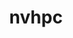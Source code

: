 ---
title: "nvhpc"
layout: cache
categories: [package, v0.22.1]
meta: {"versions": ["24.1", "24.3"], "compilers": ["gcc@=11.4.0", "gcc@=9.4.0"], "oss": ["ubuntu20.04", "ubuntu22.04"], "platforms": ["linux"], "targets": ["neoverse_v1", "neoverse_v2", "ppc64le", "x86_64_v3"], "stacks": ["e4s", "e4s-neoverse-v2", "e4s-neoverse_v1", "e4s-power", "root"], "num_specs": 4, "num_specs_by_stack": {"e4s-power": 1, "root": 4, "e4s-neoverse_v1": 1, "e4s-neoverse-v2": 1, "e4s": 1}}
spec_details: [{"hash": "sqpzgpp7dqzgsyzayzxddacguzqxxnqm", "compiler": "gcc@=9.4.0", "versions": ["24.1"], "os": "ubuntu20.04", "platform": "linux", "target": "ppc64le", "variants": ["+blas", "build_system=generic", "default_cuda=default", "install_type=single", "+lapack", "+mpi"], "stacks": ["e4s-power", "root"], "size": "-", "tarball": "https://binaries.spack.io/releases/v0.22.1/build_cache/linux-ubuntu20.04-ppc64le/gcc-9.4.0/nvhpc-24.1/linux-ubuntu20.04-ppc64le-gcc-9.4.0-nvhpc-24.1-sqpzgpp7dqzgsyzayzxddacguzqxxnqm.spack"}, {"hash": "7kjxxoiee2fvxadcxsxlgr6c4exyojre", "compiler": "gcc@=11.4.0", "versions": ["24.3"], "os": "ubuntu22.04", "platform": "linux", "target": "neoverse_v1", "variants": ["+blas", "build_system=generic", "default_cuda=default", "install_type=single", "+lapack", "+mpi"], "stacks": ["root", "e4s-neoverse_v1"], "size": "-", "tarball": "https://binaries.spack.io/releases/v0.22.1/build_cache/linux-ubuntu22.04-neoverse_v1/gcc-11.4.0/nvhpc-24.3/linux-ubuntu22.04-neoverse_v1-gcc-11.4.0-nvhpc-24.3-7kjxxoiee2fvxadcxsxlgr6c4exyojre.spack"}, {"hash": "l7dtmebpgzflm47y4feav4qocpdhud4t", "compiler": "gcc@=11.4.0", "versions": ["24.3"], "os": "ubuntu22.04", "platform": "linux", "target": "neoverse_v2", "variants": ["+blas", "build_system=generic", "default_cuda=default", "install_type=single", "+lapack", "+mpi"], "stacks": ["root", "e4s-neoverse-v2"], "size": "-", "tarball": "https://binaries.spack.io/releases/v0.22.1/build_cache/linux-ubuntu22.04-neoverse_v2/gcc-11.4.0/nvhpc-24.3/linux-ubuntu22.04-neoverse_v2-gcc-11.4.0-nvhpc-24.3-l7dtmebpgzflm47y4feav4qocpdhud4t.spack"}, {"hash": "mdiney5aanazgjton4ytp5ob7tug4app", "compiler": "gcc@=11.4.0", "versions": ["24.3"], "os": "ubuntu22.04", "platform": "linux", "target": "x86_64_v3", "variants": ["+blas", "build_system=generic", "default_cuda=default", "install_type=single", "+lapack", "+mpi"], "stacks": ["e4s", "root"], "size": "-", "tarball": "https://binaries.spack.io/releases/v0.22.1/build_cache/linux-ubuntu22.04-x86_64_v3/gcc-11.4.0/nvhpc-24.3/linux-ubuntu22.04-x86_64_v3-gcc-11.4.0-nvhpc-24.3-mdiney5aanazgjton4ytp5ob7tug4app.spack"}]
---